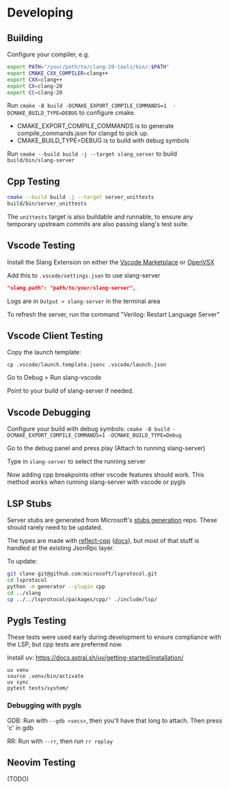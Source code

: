 
# Developing

## Building
Configure your compiler, e.g.
```bash
export PATH="/your/path/to/clang-20-tools/bin/:$PATH"
export CMAKE_CXX_COMPILER=clang++
export CXX=clang++
export CX=clang-20
export CC=clang-20
```

Run `cmake -B build -DCMAKE_EXPORT_COMPILE_COMMANDS=1  -DCMAKE_BUILD_TYPE=DEBUG` to configure cmake. 
- CMAKE_EXPORT_COMPILE_COMMANDS is to generate compile_commands.json for clangd to pick up.
- CMAKE_BUILD_TYPE=DEBUG is to build with debug symbols

Run `cmake --build build -j --target slang_server` to build `build/bin/slang-server`


## Cpp Testing
```bash
cmake --build build -j --target server_unittests
build/bin/server_unittests
```

The `unittests` target is also buildable and runnable, to ensure any temporary upstream commits are also passing slang's test suite.

## Vscode Testing

Install the Slang Extension on either the [Vscode Marketplace](TODO) or [OpenVSX](TODO)

Add this to `.vscode/settings.json` to use slang-server
```json
"slang.path": "path/to/your/slang-server",
```

Logs are in `Output > slang-server` in the terminal area

To refresh the server, run the command "Verilog: Restart Language Server"

## Vscode Client Testing
Copy the launch template: 

`cp .vscode/launch.template.jsonc .vscode/launch.json`

Go to Debug > Run slang-vscode

Point to your build of slang-server if needed.

## Vscode Debugging

Configure your build with debug symbols: `cmake -B build -DCMAKE_EXPORT_COMPILE_COMMANDS=1 -DCMAKE_BUILD_TYPE=Debug`

Go to the debug panel and press play (Attach to running slang-server)

Type in `slang-server` to select the running server

Now adding cpp breakpoints other vscode features should work.
This method works when running slang-server with vscode or pygls


## LSP Stubs

Server stubs are generated from Microsoft's [stubs generation](https://github.com/microsoft/lsprotocol) repo. These should rarely need to be updated.

The types are made with [reflect-cpp](https://github.com/getml/reflect-cpp) \([docs](https://rfl.getml.com/docs-readme/)\), but most of that stuff is handled at the existing JsonRpc layer.

To update:
```bash
git clone git@github.com:microsoft/lsprotocol.git
cd lsprotocol
python -m generator --plugin cpp
cd ../slang
cp ../../lsprotocol/packages/cpp/* ./include/lsp/
```


## Pygls Testing
These tests were used early during development to ensure compliance with the LSP, but cpp tests are preferred now.

Install uv: https://docs.astral.sh/uv/getting-started/installation/
```
uv venv
source .venv/bin/activate
uv sync
pytest tests/system/
```

### Debugging with pygls

GDB: Run with `--gdb <secs>`, then you'll have that long to attach. Then press 'c' in gdb

RR: Run with `--rr`, then run `rr replay`


## Neovim Testing

(TODO)
